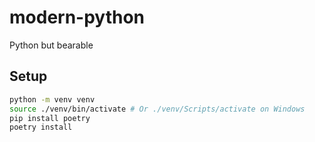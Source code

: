# modern-python
Python but bearable

## Setup

```sh
python -m venv venv
source ./venv/bin/activate # Or ./venv/Scripts/activate on Windows
pip install poetry
poetry install
```

